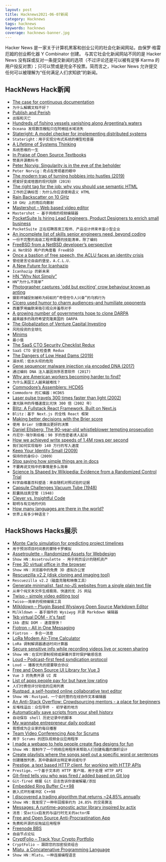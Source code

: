 ```yaml
---
layout: post
title: Hacknews2021-06-07新闻
category: Hacknews
tags: hacknews
keywords: hacknews
coverage: hacknews-banner.jpg
---
```


Hacker News 是一家关于计算机黑客和创业公司的社会化新闻网站，由保罗·格雷厄姆的创业孵化器 Y Combinator 创建。
与其它社会化新闻网站不同的是 Hacker News 没有踩或反对一条提交新闻的选项（不过评论还是可以被有足够 Karma 的用户投反对票）；只可以赞或是完全不投票。简而言之，Hacker News 允许提交任何可以被理解为“任何满足人们求知欲”的新闻。

## HackNews Hack新闻


- [The case for continuous documentation](https://www.virtuallifestyle.nl/2021/04/the-case-for-continuous-documentation/)
- `为什么解耦文档不好？`
- [Publish and Perish](https://erikhoel.substack.com/p/publish-and-perish)
- `出版和灭亡`
- [Hundreds of fishing vessels vanishing along Argentina’s waters](https://usa.oceana.org/publications/reports/oceana-finds-hundreds-vessels-vanishing-along-argentinas-waters#)
- `Oceana 发现数百艘船只在阿根廷水域消失`
- [Stateright: A model checker for implementing distributed systems](https://github.com/stateright/stateright)
- `Stateright：用于实现分布式系统的模型检查器`
- [A Lifetime of Systems Thinking](https://thesystemsthinker.com/a-lifetime-of-systems-thinking/)
- `系统思维的一生`
- [In Praise of Open Source Textbooks](item?id=27414145)
- `赞美开源教科书`
- [Peter Norvig: Singularity is in the eye of the beholder](https://wandb.ai/wandb_fc/gradient-dissent/reports/Peter-Norvig-Google-s-Director-of-Research-Singularity-is-in-the-eye-of-the-beholder--Vmlldzo2MTYwNjk?galleryTag=gradient-dissent)
- `Peter Norvig：奇点在旁观者的眼中`
- [The modern trap of turning hobbies into hustles (2019)](https://repeller.com/trap-of-turning-hobbies-into-hustles/)
- `把爱好变成喧嚣的现代陷阱（2019）`
- [The right tag for the job: why you should use semantic HTML](https://localghost.dev/2021/06/the-right-tag-for-the-job-why-you-should-use-semantic-html/)
- `工作的正确标签：为什么你应该使用语义 HTML`
- [Rain Backscatter on 10 GHz](https://destevez.net/2021/06/rain-backscatter-on-10-ghz/)
- `10 GHz 上的雨后向散射`
- [Mastershot – Web based video editor](https://mastershot.app)
- `Mastershot – 基于网络的视频编辑器`
- [PocketSuite Is hiring Lead Engineers, Product Designers to enrich small business](https://www.ycombinator.com/companies/pocketsuite)
- `PocketSuite 正在招聘首席工程师、产品设计师来丰富小型企业`
- [An incomplete list of skills senior engineers need, beyond coding](https://skamille.medium.com/an-incomplete-list-of-skills-senior-engineers-need-beyond-coding-8ed4a521b29f)
- `一份不完整的高级工程师需要的技能清单，除了编码`
- [FreeBSD from a NetBSD developer’s perspective](https://washbear.neocities.org/freebsd-netbsd-user.html)
- `从 NetBSD 用户的角度看 FreeBSD`
- [Once a bastion of free speech, the ACLU faces an identity crisis](https://www.nytimes.com/2021/06/06/us/aclu-free-speech.html)
- `曾经是言论自由的堡垒，A.C.L.U.`
- [A New Future for Icanhazip](https://major.io/2021/06/06/a-new-future-for-icanhazip/)
- `Icanhazip 的新未来`
- [HN “Why Not Simply”](https://hn.algolia.com/?dateRange=all&page=0&prefix=true&query=%22why%20not%20simply%22&sort=byPopularity&type=comment)
- `HN“为什么不简单”`
- [Photographer captures 'odd but exciting' crow behaviour known as anting](https://www.cbc.ca/news/canada/british-columbia/curious-crow-behavior-known-as-anting-looks-like-violent-dirt-bath-1.6053823)
- `摄影师捕捉到被称为蚂蚁的“奇怪但令人兴奋”的乌鸦行为`
- [Cicero used humor to charm audiences–and humiliate opponents](https://www.wsj.com/articles/how-to-tell-a-joke-review-a-funny-thing-happened-on-the-way-to-the-forum-11622821485)
- `西塞罗用幽默来吸引观众并羞辱对手`
- [A growing number of governments hope to clone DARPA](https://www.economist.com/science-and-technology/2021/06/03/a-growing-number-of-governments-hope-to-clone-americas-darpa)
- `越来越多的政府希望克隆美国的 DARPA`
- [The Globalization of Venture Capital Investing](https://avc.com/2021/06/the-globalization-of-venture-capital-investing/)
- `风险投资的全球化`
- [Minims](http://www.tweller.com/minims/index.html)
- `最小值`
- [The SaaS CTO Security Checklist Redux](https://www.goldfiglabs.com/guide/saas-cto-security-checklist/)
- `SaaS CTO 安全检查表 Redux`
- [The Dangers of Low Head Dams (2019)](https://practical.engineering/blog/2019/3/16/drowning-machine-the-dangers-of-low-head-dams)
- `溺水机：低水头坝的危险`
- [Gene sequencer malware injection via encoded DNA (2017)](https://www.wired.com/story/malware-dna-hack/)
- `通过编码 DNA 注入基因测序恶意软件 (2017)`
- [Why are American workers becoming harder to find?](https://www.economist.com/finance-and-economics/2021/04/29/why-are-american-workers-becoming-harder-to-find)
- `为什么美国工人越来越难找？`
- [Commodore’s Assemblers: HCD65](https://www.pagetable.com/?p=1540)
- `Commodore 的汇编器：HCD65`
- [Laser pulse travels 300 times faster than light (2002)](https://optics.org/article/8562)
- `激光脉冲的传播速度比光快 300 倍（2002 年）`
- [Blitz: A Fullstack React Framework, Built on Next.js](https://github.com/blitz-js/blitz)
- `Blitz：基于 Next.js 的全栈 React 框架`
- [Making better decisions with the Brier score](https://datarecipes.io/posts/brier_score/)
- `使用 Brier 分数做出更好的决策`
- [Daniel Ellsberg: The 90-year-old whistleblower tempting prosecution](https://www.bbc.co.uk/news/world-us-canada-57341592)
- `丹尼尔·埃尔斯伯格：90 岁的告密者诱人起诉`
- [How we achieved write speeds of 1.4M rows per second](https://questdb.io/blog/2021/05/10/questdb-release-6-0-tsbs-benchmark)
- `我们如何实现每秒 140 万行的写入速度`
- [Keep Your Identity Small (2009)](http://www.paulgraham.com/identity.html)
- `保持你的身份小（2009）`
- [Stop saying how simple things are in docs](https://justsimply.dev)
- `不要再说文档中的事情是多么简单`
- [Science Is Shaped by Wikipedia: Evidence from a Randomized Control Trial](https://papers.ssrn.com/sol3/papers.cfm?abstract_id=3039505)
- `科学由维基百科塑造：来自随机对照试验的证据`
- [Capsule Challenges Vacuum Tube (1948)](https://books.google.com/books?id=YCcDAAAAMBAJ&pg=PA117)
- `胶囊挑战真空管 (1948)`
- [Clever vs. Insightful Code](https://www.hillelwayne.com/post/cleverness/)
- `聪明与有见地的代码`
- [How many languages are there in the world?](https://www.linguisticsociety.org/content/how-many-languages-are-there-world)
- `世界上有多少种语言？`


## HackShows Hacks展示

- [ Monte Carlo simulation for predicting project timelines](https://quotes.vistimo.com)
- `用于预测项目时间表的蒙特卡罗模拟`
- [ Assetroulette – Randomized Assets for Webdesign](https://assetroulette.com/)
- `Show HN：Assetroulette - 用于网页设计的随机资产`
- [ Free 3D virtual office in the browser](https://www.spot.xyz)
- `Show HN：浏览器中的免费 3D 虚拟办公室`
- [ Rescuezilla v2.2 (disk cloning and imaging tool)](https://github.com/rescuezilla/rescuezilla/releases/latest)
- `Rescuezilla v2.2（磁盘克隆和映像工具）`
- [ Generate minimalist, fast no-JS websites from a single plain text file](https://leoncvlt.github.io/imml)
- `从单个纯文本文件生成极简、快速的无 JS 网站`
- [ Twiso – simple video editing tool](https://video.twiso.co/)
- `Twiso——简单的视频编辑工具`
- [ Milkldown – Plugin Based Wysiwyg Open Source Markdown Editor](https://saul-mirone.github.io/milkdown/#/)
- `Milkldown – 基于插件的 Wysiwyg 开源 Markdown 编辑器`
- [ 1kb virtual DOM - it's fast!](https://github.com/millionjs/million)
- `1kb 虚拟 DOM - 速度很快！`
- [ Fiotron – All in One Messaging](https://fiotron.com/)
- `Fiotron - 多合一消息`
- [ LoRa Modem Air-Time Calculator](https://github.com/ifTNT/lora-air-time)
- `LoRa 调制解调器通话时间计算器`
- [ Secure sensitive info while recording videos live or screen sharing](https://blurweb.app)
- `Show HN：在实时录制视频或屏幕共享时保护敏感信息`
- [ Loud – Podcast-first feed syndication protocol](https://loud-feed-format.github.io/)
- `Loud – 播客优先的提要联合协议`
- [ Free and Open Source UI Library for Vue 3](https://vuestic.dev/)
- `Vue 3 的免费开源 UI 库`
- [ List of apps people pay for but have low rating](https://ideasfilter.com/?ref=hn)
- `人们付费但评分较低的应用列表`
- [ Rustpad, a self-hosted online collaborative text editor](https://github.com/ekzhang/rustpad)
- `Show HN：Rustpad，一个自托管的在线协作文本编辑器`
- [ An Anti-Stack Overflow: Crowdsourcing mentors - a place for beginners](item?id=27408291)
- `反堆栈溢出：众包导师 - 初学者的地方`
- [ Automatically save scripts from your shell history](https://github.com/asidiali/repro)
- `自动保存 shell 历史记录中的脚本`
- [ My wannabe entrepreneur daily podcast](https://anchor.fm/wannabentrepreneur)
- `我想成为企业家的每日播客`
- [ Team Video Conferencing App for Scrums](https://cogency.io)
- `用于 Scrums 的团队视频会议应用程序`
- [ I made a webapp to help people create flag designs for fun](https://flag.rachel.systems/)
- `Show HN：我制作了一个网络应用程序来帮助人们创建有趣的旗帜设计`
- [ Create playlists where the songs spell out a specific word or sentences](https://sheesh.spaghet.me)
- `创建播放列表，其中歌曲拼出特定单词或句子`
- [ Prestige, a text based HTTP client, for working with HTTP APIs](https://prestigemad.com)
- `Prestige，一个基于文本的 HTTP 客户端，用于处理 HTTP API`
- [ Git-fired tells you who was fired / added based on Git log](https://github.com/michaellee8/pubenvconfig/blob/master/scripts/git-fired)
- `Git-fired 根据 Git 日志告诉你谁被解雇/添加`
- [ Embedded Ring Buffer C++98](https://github.com/Bambofy/EmbeddedRingBuffer)
- `嵌入式环形缓冲区 C++98`
- [ I discovered a trading algorithm that returns ~24.85% annually](https://github.com/KibaeKim/SectorTradingAlgorithm)
- `Show HN：我发现了一种年回报率约为 24.85% 的交易算法`
- [ Messages: A runtime-agnostic actor library inspired by actix](https://github.com/popzxc/messages-rs)
- `消息：受actix启发的与运行时无关的actor库`
- [ Free and Open Source Anti-Procrastination App](https://dontwaste.today/)
- `免费和开源的反拖延应用程序`
- [ Freenode BBS](https://github.com/realrasengan/freenode-bbs)
- `自由节点论坛`
- [ CryptFolio – Track Your Crypto Portfolio](https://cryptfolio.in/)
- `CryptFolio – 跟踪您的加密投资组合`
- [ Mlatu, a Concatenative Programming Language](https://github.com/brightly-salty/mlatu)
- `Show HN：Mlatu，一种连接编程语言`

